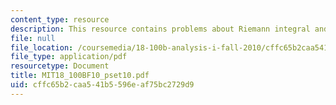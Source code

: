 ```yaml
---
content_type: resource
description: This resource contains problems about Riemann integral and Rudin.
file: null
file_location: /coursemedia/18-100b-analysis-i-fall-2010/cffc65b2caa541b5596eaf75bc2729d9_MIT18_100BF10_pset10.pdf
file_type: application/pdf
resourcetype: Document
title: MIT18_100BF10_pset10.pdf
uid: cffc65b2-caa5-41b5-596e-af75bc2729d9
---
```

